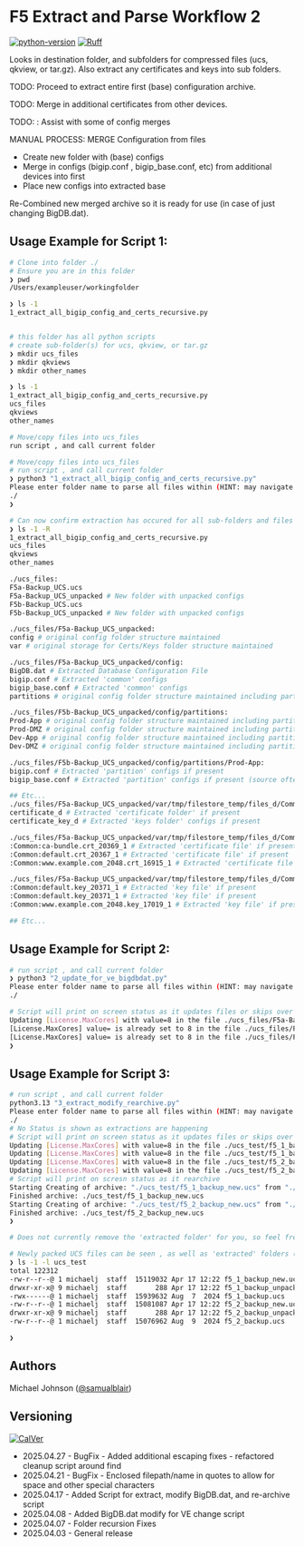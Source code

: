 # F5 Extract and Parse Workflow 2
[![python-version](https://img.shields.io/badge/python-3.13.1-blue)](https://www.python.org/downloads/)
[![Ruff](https://img.shields.io/endpoint?url=https://raw.githubusercontent.com/astral-sh/ruff/main/assets/badge/v2.json)](https://github.com/astral-sh/ruff)

Looks in destination folder, and subfolders for compressed files (ucs, qkview, or tar.gz). Also extract any certificates and keys into sub folders.

TODO: Proceed to extract entire first (base) configuration archive.

TODO: Merge in additional certificates from other devices.

TODO: : Assist with some of config merges

MANUAL PROCESS: MERGE Configuration from files
- Create new folder with (base) configs
- Merge in configs (bigip.conf , bigip_base.conf, etc) from additional devices into first
- Place new configs into extracted base

Re-Combined new merged archive so it is ready for use (in case of just changing BigDB.dat).

## Usage Example for Script 1:
```bash
# Clone into folder ./
# Ensure you are in this folder
❯ pwd
/Users/exampleuser/workingfolder

❯ ls -1
1_extract_all_bigip_config_and_certs_recursive.py


# this folder has all python scripts
# create sub-folder(s) for ucs, qkview, or tar.gz
❯ mkdir ucs_files
❯ mkdir qkviews
❯ mkdir other_names

❯ ls -1
1_extract_all_bigip_config_and_certs_recursive.py
ucs_files
qkviews
other_names

# Move/copy files into ucs_files
run script , and call current folder

# Move/copy files into ucs_files
# run script , and call current folder
❯ python3 "1_extract_all_bigip_config_and_certs_recursive.py"
Please enter folder name to parse all files within (HINT: may navigate back a folder with ../FOLDERNAME )
./
❯

# Can now confirm extraction has occured for all sub-folders and files
❯ ls -1 -R
1_extract_all_bigip_config_and_certs_recursive.py
ucs_files
qkviews
other_names

./ucs_files:
F5a-Backup_UCS.ucs
F5a-Backup_UCS_unpacked # New folder with unpacked configs
F5b-Backup_UCS.ucs
F5b-Backup_UCS_unpacked # New folder with unpacked configs

./ucs_files/F5a-Backup_UCS_unpacked:
config # original config folder structure maintained
var # original storage for Certs/Keys folder structure maintained

./ucs_files/F5a-Backup_UCS_unpacked/config:
BigDB.dat # Extracted Database Configuration File
bigip.conf # Extracted 'common' configs
bigip_base.conf # Extracted 'common' configs
partitions # original config folder structure maintained including partitions

./ucs_files/F5b-Backup_UCS_unpacked/config/partitions:
Prod-App # original config folder structure maintained including partitions
Prod-DMZ # original config folder structure maintained including partitions
Dev-App # original config folder structure maintained including partitions
Dev-DMZ # original config folder structure maintained including partitions

./ucs_files/F5b-Backup_UCS_unpacked/config/partitions/Prod-App:
bigip.conf # Extracted 'partition' configs if present
bigip_base.conf # Extracted 'partition' configs if present (source often may not always have a bigip_base.conf)

## Etc...
./ucs_files/F5a-Backup_UCS_unpacked/var/tmp/filestore_temp/files_d/Common_d:
certificate_d # Extracted 'certificate folder' if present
certificate_key_d # Extracted 'keys folder' configs if present

./ucs_files/F5a-Backup_UCS_unpacked/var/tmp/filestore_temp/files_d/Common_d/certificate_d:
:Common:ca-bundle.crt_20369_1 # Extracted 'certificate file' if present
:Common:default.crt_20367_1 # Extracted 'certificate file' if present
:Common:www.example.com_2048.crt_16915_1 # Extracted 'certificate file' if present

./ucs_files/F5a-Backup_UCS_unpacked/var/tmp/filestore_temp/files_d/Common_d/certificate_key_d:
:Common:default.key_20371_1 # Extracted 'key file' if present
:Common:default.key_20371_1 # Extracted 'key file' if present
:Common:www.example.com_2048.key_17019_1 # Extracted 'key file' if present

## Etc...
```

## Usage Example for Script 2:
```bash
# run script , and call current folder
❯ python3 "2_update_for_ve_bigdbdat.py"
Please enter folder name to parse all files within (HINT: may navigate back a folder with ../FOLDERNAME )
./

# Script will print on screen status as it updates files or skips over them (for any BigDB.dat file it finds)
Updating [License.MaxCores] with value=8 in the file ./ucs_files/F5a-Backup_UCS_unpacked/config/BigDB.dat
[License.MaxCores] value= is already set to 8 in the file ./ucs_files/F5a-Backup_UCS_unpacked/config/BigDB.dat
[License.MaxCores] value= is already set to 8 in the file ./ucs_files/F5a-Backup_UCS_unpacked/config/BigDB.dat
❯

```

## Usage Example for Script 3:
```bash
# run script , and call current folder
python3.13 "3_extract_modify_rearchive.py"
Please enter folder name to parse all files within (HINT: may navigate back a folder with ../FOLDERNAME )
./
# No Status is shown as extractions are happening
# Script will print on screen status as it updates files or skips over them (for any BigDB.dat file it finds)
Updating [License.MaxCores] with value=8 in the file ./ucs_test/f5_1_backup_unpacked/config/BigDB.dat
Updating [License.MaxCores] with value=8 in the file ./ucs_test/f5_1_backup_unpacked/config/.diffVersions/config/BigDB.dat/BigDB.dat
Updating [License.MaxCores] with value=8 in the file ./ucs_test/f5_2_backup_unpacked/config/BigDB.dat
Updating [License.MaxCores] with value=8 in the file ./ucs_test/f5_2_backup_unpacked/config/.diffVersions/config/BigDB.dat/BigDB.dat
# Script will print on scresn status as it rearchive
Starting Creating of archive: "./ucs_test/f5_1_backup_new.ucs" from "./ucs_test/f5_1_backup_unpacked"
Finished archive: ./ucs_test/f5_1_backup_new.ucs
Starting Creating of archive: "./ucs_test/f5_2_backup_new.ucs" from "./ucs_test/f5_2_backup_unpacked"
Finished archive: ./ucs_test/f5_2_backup_new.ucs
❯

# Does not currently remove the 'extracted folder' for you, so feel free to cleanup if not needed

# Newly packed UCS files can be seen , as well as 'extracted' folders (_unpacked)
❯ ls -1 -l ucs_test
total 122312
-rw-r--r--@ 1 michaelj  staff  15119032 Apr 17 12:22 f5_1_backup_new.ucs
drwxr-xr-x@ 9 michaelj  staff       288 Apr 17 12:22 f5_1_backup_unpacked
-rwx------@ 1 michaelj  staff  15939632 Aug  7  2024 f5_1_backup.ucs
-rw-r--r--@ 1 michaelj  staff  15081087 Apr 17 12:22 f5_2_backup_new.ucs
drwxr-xr-x@ 9 michaelj  staff       288 Apr 17 12:22 f5_2_backup_unpacked
-rw-r--r--@ 1 michaelj  staff  15076962 Aug  9  2024 f5_2_backup.ucs

❯
```

## Authors
Michael Johnson ([@samualblair](https://github.com/samualblair))

## Versioning
[![CalVer](https://img.shields.io/static/v1?label=CalVer&message=YY.0M.0D)](https://calver.org/)

* 2025.04.27 - BugFix - Added additional escaping fixes - refactored cleanup script around find
* 2025.04.21 - BugFix - Enclosed filepath/name in quotes to allow for space and other special characters
* 2025.04.17 - Added Script for extract, modify BigDB.dat, and re-archive script
* 2025.04.08 - Added BigDB.dat modify for VE change script
* 2025.04.07 - Folder recursion Fixes
* 2025.04.03 - General release
